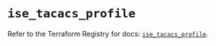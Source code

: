 # `ise_tacacs_profile`

Refer to the Terraform Registry for docs: [`ise_tacacs_profile`](https://registry.terraform.io/providers/ciscodevnet/ise/0.2.11/docs/resources/tacacs_profile).
